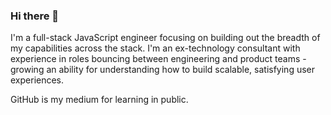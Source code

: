 ### Hi there 👋
I'm a full-stack JavaScript engineer focusing on building out the breadth of my capabilities across the stack. I'm an ex-technology consultant with experience in roles bouncing between engineering and product teams - growing an ability for understanding how to build scalable, satisfying user experiences.

GitHub is my medium for learning in public.

<!--
**cjo2/cjo2** is a ✨ _special_ ✨ repository because its `README.md` (this file) appears on your GitHub profile.

Here are some ideas to get you started:

- 🔭 I’m currently working on ...
- 🌱 I’m currently learning ...
- 👯 I’m looking to collaborate on ...
- 🤔 I’m looking for help with ...
- 💬 Ask me about ...
- 📫 How to reach me: ...
- 😄 Pronouns: ...
- ⚡ Fun fact: ...
-->
